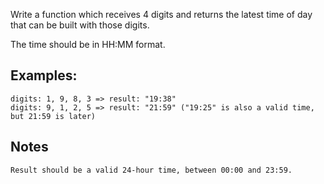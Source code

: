 Write a function which receives 4 digits and returns the latest time of day that can be built with those digits.

The time should be in HH:MM format.

## Examples:

    digits: 1, 9, 8, 3 => result: "19:38"
    digits: 9, 1, 2, 5 => result: "21:59" ("19:25" is also a valid time, but 21:59 is later)

## Notes

    Result should be a valid 24-hour time, between 00:00 and 23:59.
